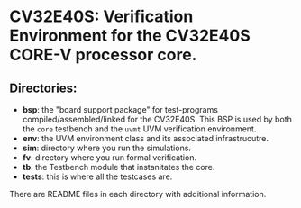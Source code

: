 # CV32E40S: Verification Environment for the CV32E40S CORE-V processor core.

## Directories:
- **bsp**:   the "board support package" for test-programs compiled/assembled/linked for the CV32E40S.  This BSP is used by both the `core` testbench and the `uvmt` UVM verification environment.
- **env**:   the UVM environment class and its associated infrastrucutre.
- **sim**:   directory where you run the simulations.
- **fv**:    directory where you run formal verification.
- **tb**:    the Testbench module that instanitates the core.
- **tests**: this is where all the testcases are.

There are README files in each directory with additional information.

